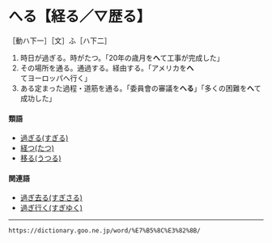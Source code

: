 # へる【経る／▽歴る】

［動ハ下一］［文］ふ［ハ下二］
1. 時日が過ぎる。時がたつ。「20年の歳月を**へ**て工事が完成した」
2. その場所を通る。通過する。経由する。「アメリカを**へ**てヨーロッパへ行く」
3. ある定まった過程・道筋を通る。「委員會の審議を**へる**」「多くの困難を**へ**て成功した」
    

#### 類語

-   [過ぎる(すぎる)](すぎる（過ぎる）)
-   [経つ(たつ)](たつ（経つ）)
-   [移る(うつる)](うつる（移る／遷る）うつる（移る／遷る）)

#### 関連語

-   [過ぎ去る(すぎさる)](https://dictionary.goo.ne.jp/word/%E9%81%8E%E5%8E%BB%E3%82%8B/#jn-117609)
-   [過ぎ行く(すぎゆく)](https://dictionary.goo.ne.jp/word/%E9%81%8E%E8%A1%8C%E3%81%8F/#jn-117752)

---
`https://dictionary.goo.ne.jp/word/%E7%B5%8C%E3%82%8B/`